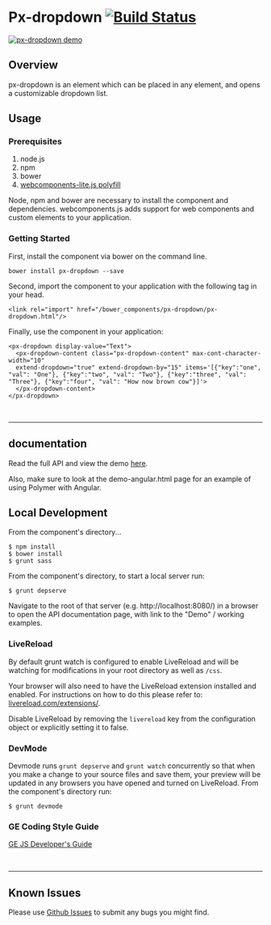 # Px-dropdown [![Build Status](https://travis-ci.org/PredixDev/px-dropdown.svg?branch=master)](https://travis-ci.org/PredixDev/px-dropdown)

[![px-dropdown demo](px-dropdown.png?raw=true)](https://github.com/PredixDev/px-dropdown)

## Overview

px-dropdown is an element which can be placed in any element, and opens a customizable dropdown list.

## Usage

### Prerequisites
1. node.js
2. npm
3. bower
4. [webcomponents-lite.js polyfill](https://github.com/webcomponents/webcomponentsjs)

Node, npm and bower are necessary to install the component and dependencies. webcomponents.js adds support for web components and custom elements to your application.

### Getting Started

First, install the component via bower on the command line.

```
bower install px-dropdown --save
```

Second, import the component to your application with the following tag in your head.

```
<link rel="import" href="/bower_components/px-dropdown/px-dropdown.html"/>
```

Finally, use the component in your application:

```
<px-dropdown display-value="Text">
  <px-dropdown-content class="px-dropdown-content" max-cont-character-width="10"
  extend-dropdown="true" extend-dropdown-by="15" items='[{"key":"one", "val": "One"}, {"key":"two", "val": "Two"}, {"key":"three", "val": "Three"}, {"key":"four", "val": "How now brown cow"}]'>
  </px-dropdown-content>
</px-dropdown>
```

<br />
<hr />

## documentation

Read the full API and view the demo [here](https://predixdev.github.io/px-dropdown).

Also, make sure to look at the demo-angular.html page for an example of using Polymer with Angular.

## Local Development

From the component's directory...

```
$ npm install
$ bower install
$ grunt sass
```

From the component's directory, to start a local server run:

```
$ grunt depserve
```

Navigate to the root of that server (e.g. http://localhost:8080/) in a browser to open the API documentation page, with link to the "Demo" / working examples.

### LiveReload

By default grunt watch is configured to enable LiveReload and will be watching for modifications in your root directory as well as `/css`.

Your browser will also need to have the LiveReload extension installed and enabled. For instructions on how to do this please refer to: [livereload.com/extensions/](http://livereload.com/extensions/).

Disable LiveReload by removing the `livereload` key from the configuration object or explicitly setting it to false.


### DevMode
Devmode runs `grunt depserve` and `grunt watch` concurrently so that when you make a change to your source files and save them, your preview will be updated in any browsers you have opened and turned on LiveReload.
From the component's directory run:

```
$ grunt devmode
```

### GE Coding Style Guide
[GE JS Developer's Guide](https://github.com/GeneralElectric/javascript)

<br />
<hr />

## Known Issues

Please use [Github Issues](https://github.com/PredixDev/px-dropdown/issues) to submit any bugs you might find.
